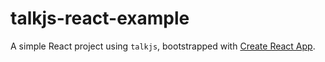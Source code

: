 # talkjs-react-example

A simple React project using `talkjs`, bootstrapped with [Create React App](https://github.com/facebookincubator/create-react-app).
